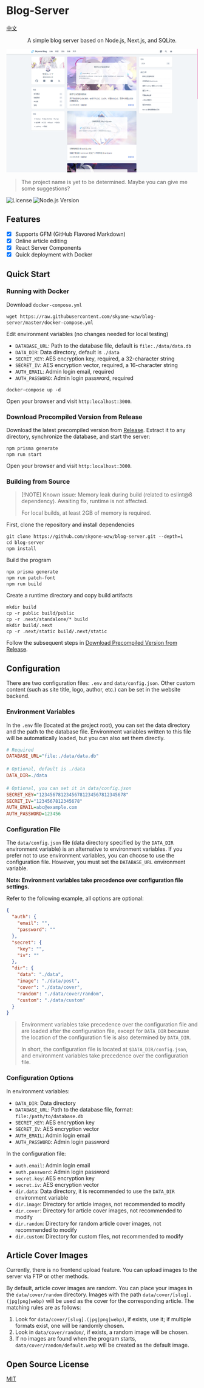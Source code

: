# Blog-Server

[中文](README.md)

<center>A simple blog server based on Node.js, Next.js, and SQLite.</center>

![preview](previews/preview01.png)

> The project name is yet to be determined. Maybe you can give me some suggestions?

![License](https://img.shields.io/github/license/skyone-wzw/blog-server)
![Node.js Version](https://img.shields.io/node/v/blog-server)

## Features

* [x] Supports GFM (GitHub Flavored Markdown)
* [x] Online article editing
* [x] React Server Components
* [x] Quick deployment with Docker

## Quick Start

### Running with Docker

Download `docker-compose.yml`

```shell
wget https://raw.githubusercontent.com/skyone-wzw/blog-server/master/docker-compose.yml
```

Edit environment variables (no changes needed for local testing)

- `DATABASE_URL`: Path to the database file, default is `file:./data/data.db`
- `DATA_DIR`: Data directory, default is `./data`
- `SECRET_KEY`: AES encryption key, required, a 32-character string
- `SECRET_IV`: AES encryption vector, required, a 16-character string
- `AUTH_EMAIL`: Admin login email, required
- `AUTH_PASSWORD`: Admin login password, required

```shell
docker-compose up -d
```

Open your browser and visit `http:localhost:3000`.

### Download Precompiled Version from Release

Download the latest precompiled version from [Release](https://github.com/skyone-wzw/blog-server/releases). Extract it to any directory, synchronize the database, and start the server:

```shell
npm prisma generate
npm run start
```

Open your browser and visit `http:localhost:3000`.

### Building from Source

> [!NOTE] Known issue: Memory leak during build (related to eslint@8 dependency). Awaiting fix, runtime is not affected.
>
> For local builds, at least 2GB of memory is required.

First, clone the repository and install dependencies

```shell
git clone https://github.com/skyone-wzw/blog-server.git --depth=1
cd blog-server
npm install
```

Build the program

```shell
npx prisma generate
npm run patch-font
npm run build
```

Create a runtime directory and copy build artifacts

```shell
mkdir build
cp -r public build/public
cp -r .next/standalone/* build
mkdir build/.next
cp -r .next/static build/.next/static
```

Follow the subsequent steps in [Download Precompiled Version from Release](#download-precompiled-version-from-release).

## Configuration

There are two configuration files: `.env` and `data/config.json`. Other custom content (such as site title, logo, author, etc.) can be set in the website backend.

### Environment Variables

In the `.env` file (located at the project root), you can set the data directory and the path to the database file. Environment variables written to this file will be automatically loaded, but you can also set them directly.

```ini
# Required
DATABASE_URL="file:./data/data.db"

# Optional, default is ./data
DATA_DIR=./data

# Optional, you can set it in data/config.json
SECRET_KEY="12345678123456781234567812345678"
SECRET_IV="1234567812345678"
AUTH_EMAIL=abc@example.com
AUTH_PASSWORD=123456
```

### Configuration File

The `data/config.json` file (data directory specified by the `DATA_DIR` environment variable) is an alternative to environment variables. If you prefer not to use environment variables, you can choose to use the configuration file. However, you must set the `DATABASE_URL` environment variable.

**Note: Environment variables take precedence over configuration file settings.**

Refer to the following example, all options are optional:

```json
{
  "auth": {
    "email": "",
    "password": ""
  },
  "secret": {
    "key": "",
    "iv": ""
  },
  "dir": {
    "data": "./data",
    "image": "./data/post",
    "cover": "./data/cover",
    "random": "./data/cover/random",
    "custom": "./data/custom"
  }
}
```

> Environment variables take precedence over the configuration file and are loaded after the configuration file, except for `DATA_DIR` because the location of the configuration file is also determined by `DATA_DIR`.
>
> In short, the configuration file is located at `$DATA_DIR/config.json`, and environment variables take precedence over the configuration file.

### Configuration Options

In environment variables:

- `DATA_DIR`: Data directory
- `DATABASE_URL`: Path to the database file, format: `file:/path/to/database.db`
- `SECRET_KEY`: AES encryption key
- `SECRET_IV`: AES encryption vector
- `AUTH_EMAIL`: Admin login email
- `AUTH_PASSWORD`: Admin login password

In the configuration file:

- `auth.email`: Admin login email
- `auth.password`: Admin login password
- `secret.key`: AES encryption key
- `secret.iv`: AES encryption vector
- `dir.data`: Data directory, it is recommended to use the `DATA_DIR` environment variable
- `dir.image`: Directory for article images, not recommended to modify
- `dir.cover`: Directory for article cover images, not recommended to modify
- `dir.random`: Directory for random article cover images, not recommended to modify
- `dir.custom`: Directory for custom files, not recommended to modify

## Article Cover Images

Currently, there is no frontend upload feature. You can upload images to the server via FTP or other methods.

By default, article cover images are random. You can place your images in the `data/cover/random` directory. Images with the path `data/cover/[slug].(jpg|png|webp)` will be used as the cover for the corresponding article. The matching rules are as follows:

1. Look for `data/cover/[slug].(jpg|png|webp)`, if exists, use it; if multiple formats exist, one will be randomly chosen.
2. Look in `data/cover/random/`, if exists, a random image will be chosen.
3. If no images are found when the program starts, `data/cover/random/default.webp` will be created as the default image.

## Open Source License

[MIT](LICENSE)
